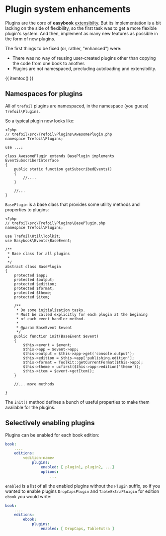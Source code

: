 # Plugin system enhancements

Plugins are the core of **easybook** [extensibilty](http://easybook-project.org/documentation/chapter-9.html). 
But its implementation is a bit lacking on the side of flexibility, so the first task was to get a more flexible plugin's system. And then, implement as many new features as possible in the form of new plugins. 
 
The first things to be fixed (or, rather, "enhanced") were: 

- There was no way of reusing user-created plugins other than copying the code from one book to another.
- Plugins are not namespaced, precluding autoloading and extensibility.

{{ itemtoc() }}

## Namespaces for plugins

All of `trefoil` plugins are namespaced, in the namespace (you guess) `Trefoil\Plugins`. 

So a typical plugin now looks like:

~~~ .php
<?php
// trefoil\src\Trefoil\Plugins\AwesomePlugin.php
namespace Trefoil\Plugins;

use ...;

class AwesomePlugin extends BasePlugin implements EventSubscriberInterface
{
    public static function getSubscribedEvents()
    {
        //....
    }

    //...
}
~~~

`BasePlugin` is a base class that provides some utility methods and properties to plugins:

~~~ .php
<?php
// trefoil\src\Trefoil\Plugins\BasePlugin.php
namespace Trefoil\Plugins;

use Trefoil\Util\Toolkit;
use Easybook\Events\BaseEvent;

/**
 * Base class for all plugins
 *
 */
abstract class BasePlugin
{
    protected $app;
    protected $output;
    protected $edition;
    protected $format;
    protected $theme;
    protected $item;

    /**
     * Do some initialization tasks.
     * Must be called explicitly for each plugin at the begining
     * of each event handler method.
     *
     * @param BaseEvent $event
     */
    public function init(BaseEvent $event)
    {
        $this->event = $event;
        $this->app = $event->app;
        $this->output = $this->app->get('console.output');
        $this->edition = $this->app['publishing.edition'];
        $this->format = Toolkit::getCurrentFormat($this->app);
        $this->theme = ucfirst($this->app->edition('theme'));
        $this->item = $event->getItem();
    }

    //... more methods

}
~~~

The `init()` method defines a bunch of useful properties to make them available for the plugins.



## Selectively enabling plugins

Plugins can be enabled for each book edition:

~~~.yaml
book:
    ....
    editions:
        <edition-name>
            plugins:
                enabled: [ plugin1, plugin2, ...]
                options:
                    ... 
~~~ 

`enabled` is a list of all the enabled plugins without the `Plugin` suffix, so if you wanted to enable plugins `DropCapsPlugin` and `TableExtraPluigin` for edition `ebook` you would write:

~~~.yaml
book:
    ....
    editions:
        ebook:
            plugins:
                enabled: [ DropCaps, TableExtra ]
~~~ 
 


